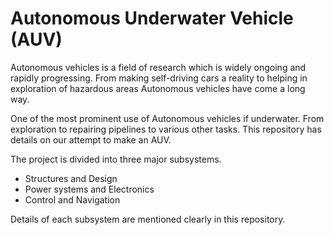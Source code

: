 # Autonomous Underwater Vehicle (AUV)

Autonomous vehicles is a field of research which is widely ongoing and rapidly progressing. From making self-driving cars a reality to helping in exploration of hazardous areas Autonomous vehicles have come a long way.

One of the most prominent use of Autonomous vehicles if underwater. From exploration to repairing pipelines to various other tasks. This repository has details on our attempt to make an AUV.  

The project is divided into three major subsystems. 

- Structures and Design
- Power systems and Electronics
- Control and Navigation

Details of each subsystem are mentioned clearly in this repository.